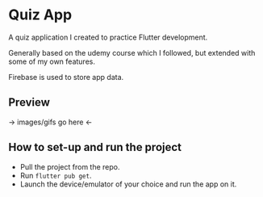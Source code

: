 # Quiz App

A quiz application I created to practice Flutter development.

Generally based on the udemy course which I followed, but extended with some of my own features. 

Firebase is used to store app data.

## Preview

 -> images/gifs go here <-

## How to set-up and run the project

- Pull the project from the repo.
- Run `flutter pub get`.
- Launch the device/emulator of your choice and run the app on it.
